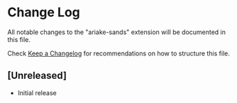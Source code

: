 # Change Log

All notable changes to the "ariake-sands" extension will be documented in this file.

Check [Keep a Changelog](http://keepachangelog.com/) for recommendations on how to structure this file.

## [Unreleased]

- Initial release
